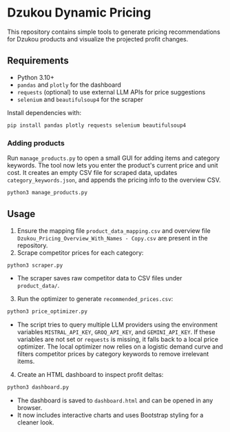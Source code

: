 # Dzukou Dynamic Pricing

This repository contains simple tools to generate pricing recommendations for Dzukou products and visualize the projected profit changes.

## Requirements
- Python 3.10+
- `pandas` and `plotly` for the dashboard
- `requests` (optional) to use external LLM APIs for price suggestions
- `selenium` and `beautifulsoup4` for the scraper

Install dependencies with:
```bash
pip install pandas plotly requests selenium beautifulsoup4
```

### Adding products
Run `manage_products.py` to open a small GUI for adding items and category
keywords. The tool now lets you enter the product's current price and unit
cost. It creates an empty CSV file for scraped data, updates
`category_keywords.json`, and appends the pricing info to the overview CSV.

```bash
python3 manage_products.py
```

## Usage
1. Ensure the mapping file `product_data_mapping.csv` and overview file `Dzukou_Pricing_Overview_With_Names - Copy.csv` are present in the repository.
2. Scrape competitor prices for each category:
```bash
python3 scraper.py
```
   - The scraper saves raw competitor data to CSV files under `product_data/`.
3. Run the optimizer to generate `recommended_prices.csv`:
```bash
python3 price_optimizer.py
```
   - The script tries to query multiple LLM providers using the environment variables `MISTRAL_API_KEY`, `GROQ_API_KEY`, and `GEMINI_API_KEY`. If these variables are not set or `requests` is missing, it falls back to a local price optimizer. The local optimizer now relies on a logistic demand curve and filters competitor prices by category keywords to remove irrelevant items.
4. Create an HTML dashboard to inspect profit deltas:
```bash
python3 dashboard.py
```
   - The dashboard is saved to `dashboard.html` and can be opened in any browser.
   - It now includes interactive charts and uses Bootstrap styling for a cleaner look.


